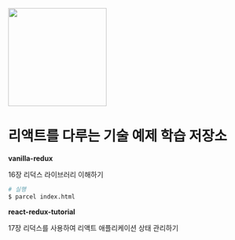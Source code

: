 <!-- ![image](https://image.yes24.com/momo/TopCate2535/MidCate006/253457270.jpg =100) -->

<img src="https://image.yes24.com/momo/TopCate2535/MidCate006/253457270.jpg" width="200">

# 리액트를 다루는 기술 예제 학습 저장소

**vanilla-redux**

16장 리덕스 라이브러리 이해하기

```bash
# 실행
$ parcel index.html
```

**react-redux-tutorial**

17장 리덕스를 사용하여 리액트 애플리케이션 상태 관리하기
